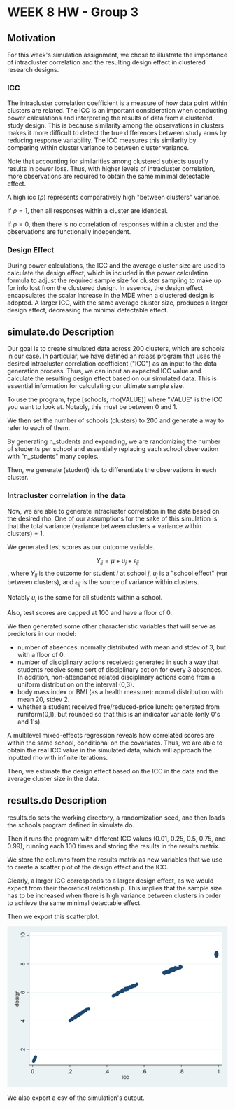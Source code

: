 # WEEK 8 HW - Group 3

## Motivation

For this week's simulation assignment, we chose to illustrate the importance of intracluster correlation and the resulting design effect in clustered research designs.

### ICC

The intracluster correlation coefficient is a measure of how data point within clusters are related. The ICC is an important consideration when conducting power calculations and interpreting the results of data from a clustered study design. This is because similarity among the observations in clusters makes it more difficult to detect the true differences between study arms by reducing response variability. The ICC measures this similarity by comparing within cluster variance to between cluster variance.

Note that accounting for similarities among clustered subjects usually results in power loss. Thus, with higher levels of intracluster correlation, more observations are required to obtain the same minimal detectable effect.

A high icc ($\rho$) represents comparatively high "between clusters" variance.

If $\rho=1$, then all responses within a cluster are identical.

If $\rho=0$, then there is no correlation of responses within a cluster and the observations are functionally independent.

### Design Effect

During power calculations, the ICC and the average cluster size are used to calculate the design effect, which is included in the power calculation formula to adjust the required sample size for cluster sampling to make up for info lost from the clustered design. In essence, the design effect encapsulates the scalar increase in the MDE when a clustered design is adopted. A larger ICC, with the same average cluster size, produces a larger design effect, decreasing the minimal detectable effect.

## simulate.do Description

Our goal is to create simulated data across 200 clusters, which are schools in our case. In particular, we have defined an rclass program that uses the desired intracluster correlation coefficient ("ICC") as an input to the data generation process. Thus, we can input an expected ICC value and calculate the resulting design effect based on our simulated data. This is essential information for calculating our ultimate sample size.

To use the program, type [schools, rho(VALUE)] where "VALUE" is the ICC you want to look at. Notably, this must be between 0 and 1.

We then set the number of schools (clusters) to 200 and generate a way to refer to each of them.

By generating n_students and expanding, we are randomizing the number of students per school and essentially replacing each school observation with "n_students" many copies.

Then, we generate (student) ids to differentiate the observations in each cluster.

### Intracluster correlation in the data

Now, we are able to generate intracluster correlation in the data based on the desired rho. One of our assumptions for the sake of this simulation is that the total variance (variance between clusters + variance within clusters) = 1.

We generated test scores as our outcome variable. 

$$Y_{ij} = \mu + u_j + \epsilon_{ij}$$,
where $Y_{ij}$ is the outcome for student $i$ at school $j$, $u_j$ is a "school effect" (var between clusters), and $\epsilon_{ij}$ is the source of variance within clusters.

Notably $u_j$ is the same for all students within a school.

Also, test scores are capped at 100 and have a floor of 0.

We then generated some other characteristic variables that will serve as predictors in our model:
- number of absences: normally distributed with mean and stdev of 3, but with a floor of 0.
- number of disciplinary actions received: generated in such a way that students receive some sort of disciplinary action for every 3 absences. In addition, non-attendance related disciplinary actions come from a uniform distribution on the interval (0,3).
- body mass index or BMI (as a health measure): normal distribution with mean 20, stdev 2.
- whether a student received free/reduced-price lunch: generated from runiform(0,1), but rounded so that this is an indicator variable (only 0's and 1's).

A multilevel mixed-effects regression reveals how correlated scores are within the same school, conditional on the covariates. Thus, we are able to obtain the real ICC value in the simulated data, which will approach the inputted rho with infinite iterations.

Then, we estimate the design effect based on the ICC in the data and the average cluster size in the data.

## results.do Description

results.do sets the working directory, a randomization seed, and then loads the schools program defined in simulate.do. 

Then it runs the program with different ICC values (0.01, 0.25, 0.5, 0.75, and 0.99), running each 100 times and storing the results in the results matrix.

We store the columns from the results matrix as new variables that we use to create a scatter plot of the design effect and the ICC. 

Clearly, a larger ICC corresponds to a larger design effect, as we would expect from their theoretical relationship. This implies that the sample size has to be increased when there is high variance between clusters in order to achieve the same minimal detectable effect.

Then we export this scatterplot.

![Scatterplot of icc and design effect](week8_design_icc_scatter.png)

We also export a csv of the simulation's output.
